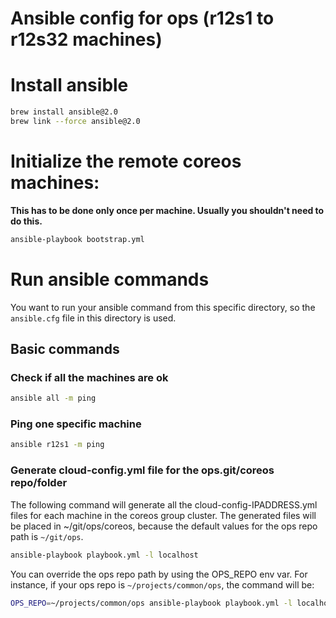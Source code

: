 # Ansible config for ops (r12s1 to r12s32 machines)

# Install ansible

```sh
brew install ansible@2.0
brew link --force ansible@2.0
```

# Initialize the remote coreos machines:

**This has to be done only once per machine. Usually you shouldn't need to do this.**

```sh
ansible-playbook bootstrap.yml
```

# Run ansible commands

You want to run your ansible command from this specific directory, so the `ansible.cfg` file in this directory is used.

## Basic commands

### Check if all the machines are ok
```sh
ansible all -m ping
```

### Ping one specific machine

```sh
ansible r12s1 -m ping
```

### Generate cloud-config.yml file for the ops.git/coreos repo/folder

The following command will generate all the cloud-config-IPADDRESS.yml files for each machine in the coreos group cluster.
The generated files will be placed in ~/git/ops/coreos, because the default values for the ops repo path is `~/git/ops`.

```sh
ansible-playbook playbook.yml -l localhost
```

You can override the ops repo path by using the OPS_REPO env var.
For instance, if your ops repo is `~/projects/common/ops`, the command will be:

```sh
OPS_REPO=~/projects/common/ops ansible-playbook playbook.yml -l localhost
```
